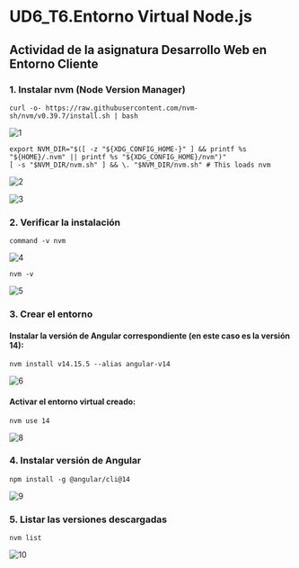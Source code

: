 # UD6_T6.Entorno Virtual Node.js
## Actividad de la asignatura Desarrollo Web en Entorno Cliente

### 1. Instalar nvm (Node Version Manager)
```
curl -o- https://raw.githubusercontent.com/nvm-sh/nvm/v0.39.7/install.sh | bash
```
![1](https://github.com/ceciliacortess/entornoVirtualAngular/assets/131865373/58e425b1-bfab-44e7-afe2-55dc17e71d97)

```
export NVM_DIR="$([ -z "${XDG_CONFIG_HOME-}" ] && printf %s "${HOME}/.nvm" || printf %s "${XDG_CONFIG_HOME}/nvm")"
[ -s "$NVM_DIR/nvm.sh" ] && \. "$NVM_DIR/nvm.sh" # This loads nvm
```
![2](https://github.com/ceciliacortess/entornoVirtualAngular/assets/131865373/b8412133-2a3b-4c2c-bfa9-a1f01a788e69)

![3](https://github.com/ceciliacortess/entornoVirtualAngular/assets/131865373/f27fbe78-8fab-434f-a70d-e082f3ddd9a0)


### 2. Verificar la instalación
```
command -v nvm
```
![4](https://github.com/ceciliacortess/entornoVirtualAngular/assets/131865373/0d067e88-6b3f-4c81-9071-b60e5bed90c7)

```
nvm -v
```
![5](https://github.com/ceciliacortess/entornoVirtualAngular/assets/131865373/67d2d102-3ac6-4060-b0fd-63512ae0d3db)

### 3. Crear el entorno
#### Instalar la versión de Angular correspondiente (en este caso es la versión 14):
```
nvm install v14.15.5 --alias angular-v14
```
![6](https://github.com/ceciliacortess/entornoVirtualAngular/assets/131865373/f09d19fa-bec7-4a21-8676-f20ccc0ad769)

#### Activar el entorno virtual creado:
```
nvm use 14
```
![8](https://github.com/ceciliacortess/entornoVirtualAngular/assets/131865373/aad66351-d463-4858-95da-33afcd423f5a)

### 4. Instalar versión de Angular
```
npm install -g @angular/cli@14
```
![9](https://github.com/ceciliacortess/entornoVirtualAngular/assets/131865373/fc97b2ff-eec9-440c-b95d-a3f6a3c45fb0)

### 5. Listar las versiones descargadas
```
nvm list
```
![10](https://github.com/ceciliacortess/entornoVirtualAngular/assets/131865373/4c0791dc-5c0b-49ac-bec4-df7c2520bf6a)

